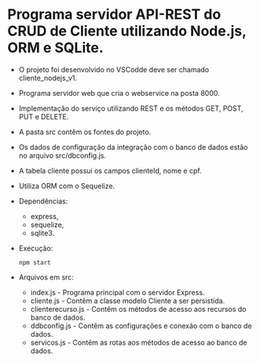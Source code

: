# Programa servidor API-REST do CRUD de Cliente utilizando Node.js, ORM e SQLite.

- O projeto foi desenvolvido no VSCodde deve ser chamado cliente_nodejs_v1.
- Programa servidor web que cria o webservice na posta 8000.
- Implementação do serviço utilizando REST e os métodos GET, POST, PUT e DELETE.
- A pasta src contêm os fontes do projeto.
- Os dados de configuração da integração com o banco de dados estão no arquivo src/dbconfig.js.
- A tabela cliente possui os campos clienteId, nome e cpf.
- Utiliza ORM com o Sequelize.

- Dependências:
    - express,
    - sequelize,
    - sqlite3.
	
- Execução:    
   <pre><code>npm start</code></pre>	

- Arquivos em src:
    - index.js - Programa principal com o servidor Express.
    - cliente.js - Contêm a classe modelo Cliente a ser persistida.
    - clienterecurso.js - Contêm os métodos de acesso aos recursos do banco de dados.
    - ddbconfig.js - Contêm as configurações e conexão com o banco de dados.
    - servicos.js - Contêm as rotas aos métodos de acesso ao banco de dados.